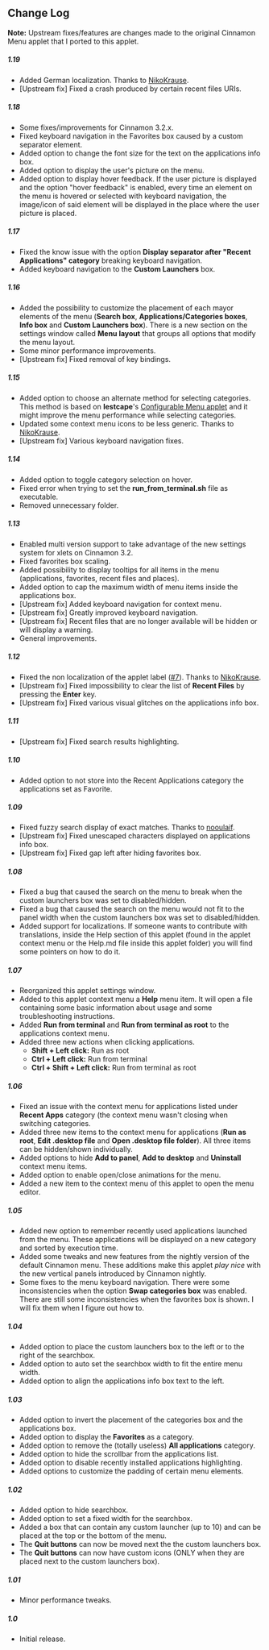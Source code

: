 ## Change Log

**Note:** Upstream fixes/features are changes made to the original Cinnamon Menu applet that I ported to this applet.

##### 1.19
- Added German localization. Thanks to [NikoKrause](https://github.com/NikoKrause).
- [Upstream fix] Fixed a crash produced by certain recent files URIs.

##### 1.18
- Some fixes/improvements for Cinnamon 3.2.x.
- Fixed keyboard navigation in the Favorites box caused by a custom separator element.
- Added option to change the font size for the text on the applications info box.
- Added option to display the user's picture on the menu.
- Added option to display hover feedback. If the user picture is displayed and the option "hover feedback" is enabled, every time an element on the menu is hovered or selected with keyboard navigation, the image/icon of said element will be displayed in the place where the user picture is placed.

##### 1.17
- Fixed the know issue with the option **Display separator after "Recent Applications" category** breaking keyboard navigation.
- Added keyboard navigation to the **Custom Launchers** box.

##### 1.16
- Added the possibility to customize the placement of each mayor elements of the menu (**Search box**, **Applications/Categories boxes**, **Info box** and **Custom Launchers box**). There is a new section on the settings window called **Menu layout** that groups all options that modify the menu layout.
- Some minor performance improvements.
- [Upstream fix] Fixed removal of key bindings.

##### 1.15
- Added option to choose an alternate method for selecting categories. This method is based on **lestcape**'s [Configurable Menu applet](https://github.com/lestcape/Configurable-Menu) and it might improve the menu performance while selecting categories.
- Updated some context menu icons to be less generic. Thanks to [NikoKrause](https://github.com/NikoKrause).
- [Upstream fix] Various keyboard navigation fixes.

##### 1.14
- Added option to toggle category selection on hover.
- Fixed error when trying to set the **run_from_terminal.sh** file as executable.
- Removed unnecessary folder.

##### 1.13
- Enabled multi version support to take advantage of the new settings system for xlets on Cinnamon 3.2.
- Fixed favorites box scaling.
- Added possibility to display tooltips for all items in the menu (applications, favorites, recent files and places).
- Added option to cap the maximum width of menu items inside the applications box.
- [Upstream fix] Added keyboard navigation for context menu.
- [Upstream fix] Greatly improved keyboard navigation.
- [Upstream fix] Recent files that are no longer available will be hidden or will display a warning.
- General improvements.

##### 1.12
- Fixed the non localization of the applet label ([#7](https://github.com/Odyseus/CinnamonTools/issues/7)). Thanks to [NikoKrause](https://github.com/NikoKrause).
- [Upstream fix] Fixed impossibility to clear the list of **Recent Files** by pressing the **Enter** key.
- [Upstream fix] Fixed various visual glitches on the applications info box.

##### 1.11
- [Upstream fix] Fixed search results highlighting.

##### 1.10
- Added option to not store into the Recent Applications category the applications set as Favorite.

##### 1.09
- Fixed fuzzy search display of exact matches. Thanks to [nooulaif](https://github.com/nooulaif).
- [Upstream fix] Fixed unescaped characters displayed on applications info box.
- [Upstream fix] Fixed gap left after hiding favorites box.

##### 1.08
- Fixed a bug that caused the search on the menu to break when the custom launchers box was set to disabled/hidden.
- Fixed a bug that caused the search on the menu would not fit to the panel width when the custom launchers box was set to disabled/hidden.
- Added support for localizations. If someone wants to contribute with translations, inside the Help section of this applet (found in the applet context menu or the Help.md file inside this applet folder) you will find some pointers on how to do it.

##### 1.07
- Reorganized this applet settings window.
- Added to this applet context menu a **Help** menu item. It will open a file containing some basic information about usage and some troubleshooting instructions.
- Added **Run from terminal** and **Run from terminal as root** to the applications context menu.
- Added three new actions when clicking applications.
    - **Shift + Left click:** Run as root
    - **Ctrl + Left click:** Run from terminal
    - **Ctrl + Shift + Left click:** Run from terminal as root

##### 1.06
- Fixed an issue with the context menu for applications listed under **Recent Apps** category (the context menu wasn't closing when switching categories.
- Added three new items to the context menu for applications (**Run as root**, **Edit .desktop file** and **Open .desktop file folder**). All three items can be hidden/shown individually.
- Added options to hide **Add to panel**, **Add to desktop** and **Uninstall** context menu items.
- Added option to enable open/close animations for the menu.
- Added a new item to the context menu of this applet to open the menu editor.

##### 1.05
- Added new option to remember recently used applications launched from the menu. These applications will be displayed on a new category and sorted by execution time.
- Added some tweaks and new features from the nightly version of the default Cinnamon menu. These additions make this applet *play nice* with the new vertical panels introduced by Cinnamon nightly.
- Some fixes to the menu keyboard navigation. There were some inconsistencies when the option **Swap categories box** was enabled. There are still some inconsistencies when the favorites box is shown. I will fix them when I figure out how to.

##### 1.04
- Added option to place the custom launchers box to the left or to the right of the searchbox.
- Added option to auto set the searchbox width to fit the entire menu width.
- Added option to align the applications info box text to the left.

##### 1.03
- Added option to invert the placement of the categories box and the applications box.
- Added option to display the **Favorites** as a category.
- Added option to remove the (totally useless) **All applications** category.
- Added option to hide the scrollbar from the applications list.
- Added option to disable recently installed applications highlighting.
- Added options to customize the padding of certain menu elements.

##### 1.02
- Added option to hide searchbox.
- Added option to set a fixed width for the searchbox.
- Added a box that can contain any custom launcher (up to 10) and can be placed at the top or the bottom of the menu.
- The **Quit buttons** can now be moved next the the custom launchers box.
- The **Quit buttons** can now have custom icons (ONLY when they are placed next to the custom launchers box).

##### 1.01
- Minor performance tweaks.

##### 1.0
- Initial release.
